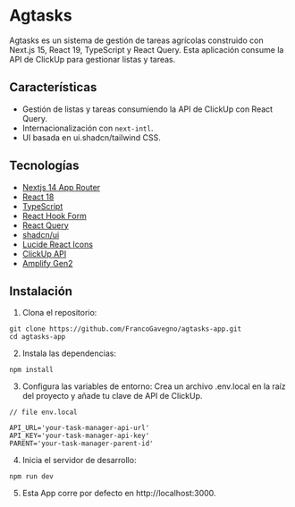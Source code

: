# Agtasks

Agtasks es un sistema de gestión de tareas agrícolas construido con Next.js 15, React 19, TypeScript y React Query. Esta aplicación consume la API de ClickUp para gestionar listas y tareas.

## Características

- Gestión de listas y tareas consumiendo la API de ClickUp con React Query.
- Internacionalización con `next-intl`.
- UI basada en ui.shadcn/tailwind CSS.

## Tecnologías

- [Nextjs 14 App Router](https://nextjs.org/docs)
- [React 18](https://react.dev/)
- [TypeScript](https://www.typescriptlang.org/)
- [React Hook Form](https://react-hook-form.com/)
- [React Query](https://tanstack.com/query/latest/docs/framework/react/overview)
- [shadcn/ui](https://ui.shadcn.com/docs)
- [Lucide React Icons](https://lucide.dev/icons/)
- [ClickUp API](https://developer.clickup.com/)
- [Amplify Gen2](https://docs.amplify.aws/nextjs/start/quickstart/nextjs-app-router-client-components/)


## Instalación

1. Clona el repositorio:
```
git clone https://github.com/FrancoGavegno/agtasks-app.git 
cd agtasks-app
```

2. Instala las dependencias:
```
npm install
```

3. Configura las variables de entorno: 
Crea un archivo .env.local en la raíz del proyecto y añade tu clave de API de ClickUp.

```
// file env.local

API_URL='your-task-manager-api-url'
API_KEY='your-task-manager-api-key'
PARENT='your-task-manager-parent-id'
```

4. Inicia el servidor de desarrollo: 
```
npm run dev
```

5. Esta App corre por defecto en http://localhost:3000.